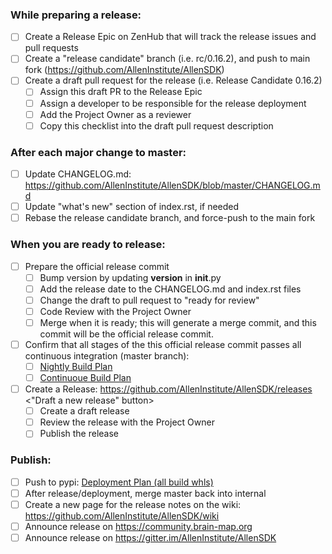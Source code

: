 ### While preparing a release:

- [ ] Create a Release Epic on ZenHub that will track the release issues and pull requests
- [ ] Create a "release candidate" branch (i.e. rc/0.16.2), and push to main fork (https://github.com/AllenInstitute/AllenSDK)
- [ ] Create a draft pull request for the release (i.e. Release Candidate 0.16.2)
  - [ ] Assign this draft PR to the Release Epic
  - [ ] Assign a developer to be responsible for the release deployment
  - [ ] Add the Project Owner as a reviewer
  - [ ] Copy this checklist into the draft pull request description

### After each major change to master:

- [ ] Update CHANGELOG.md: https://github.com/AllenInstitute/AllenSDK/blob/master/CHANGELOG.md
- [ ] Update "what's new" section of index.rst, if needed
- [ ] Rebase the release candidate branch, and force-push to the main fork

### When you are ready to release:

- [ ] Prepare the official release commit
  - [ ] Bump version by updating __version__ in __init__.py
  - [ ] Add the release date to the CHANGELOG.md and index.rst files
  - [ ] Change the draft to pull request to "ready for review"
  - [ ] Code Review with the Project Owner
  - [ ] Merge when it is ready; this will generate a merge commit, and this commit will be the official release commit.
- [ ] Confirm that all stages of the this official release commit passes all continuous integration (master branch):
  - [ ] [Nightly Build Plan](http://bamboo.corp.alleninstitute.org/browse/IFR-ANG)
  - [ ] [Continuoue Build Plan](http://bamboo.corp.alleninstitute.org/browse/IFR-AAG)
- [ ] Create a Release: https://github.com/AllenInstitute/AllenSDK/releases <"Draft a new release" button>
  - [ ] Create a draft release
  - [ ] Review the release with the Project Owner
  - [ ] Publish the release

### Publish:

- [ ] Push to pypi: [Deployment Plan (all build whls)](http://bamboo.corp.alleninstitute.org/deploy/config/configureDeploymentProject.action?id=169639938)
- [ ] After release/deployment, merge master back into internal
- [ ] Create a new page for the release notes on the wiki: https://github.com/AllenInstitute/AllenSDK/wiki
- [ ] Announce release on https://community.brain-map.org
- [ ] Announce release on https://gitter.im/AllenInstitute/AllenSDK
